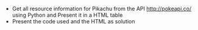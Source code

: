 -	Get all resource information for Pikachu from the API http://pokeapi.co/ using Python and Present it in a HTML table
-	Present the code used and the HTML as solution

